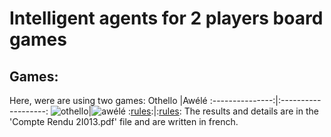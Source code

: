 # Intelligent agents for 2 players board games


## Games: 

Here, were are using two games:
Othello          |Awélé
:---------------:|:-------------------:
![othello](https://m.media-amazon.com/images/I/51NN1R19D3L._AC_SX466_.jpg)|![awélé](https://www.regles-de-jeux.com/wp-content/uploads/2017/12/regle-awale.jpg)
:[rules](https://www.worldothello.org/about/about-othello/othello-rules/official-rules/english):|:[rules](http://vannier.info/jeux/awele/android/en/awele_rules.html):
The results and details are in the 'Compte Rendu 2I013.pdf' file and are written in french. 

